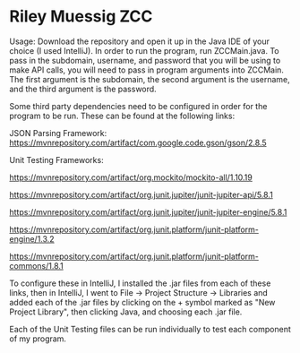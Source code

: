 # Riley Muessig ZCC

Usage:
Download the repository and open it up in the Java
IDE of your choice (I used IntelliJ). In order to 
run the program, run ZCCMain.java. To pass in the
subdomain, username, and password that you will be
using to make API calls, you will need to pass in
program arguments into ZCCMain. The first argument
is the subdomain, the second argument is the
username, and the third argument is the password.

Some third party dependencies need to be configured
in order for the program to be run. These can be
found at the following links:

JSON Parsing Framework:
https://mvnrepository.com/artifact/com.google.code.gson/gson/2.8.5

Unit Testing Frameworks:

https://mvnrepository.com/artifact/org.mockito/mockito-all/1.10.19

https://mvnrepository.com/artifact/org.junit.jupiter/junit-jupiter-api/5.8.1

https://mvnrepository.com/artifact/org.junit.jupiter/junit-jupiter-engine/5.8.1

https://mvnrepository.com/artifact/org.junit.platform/junit-platform-engine/1.3.2

https://mvnrepository.com/artifact/org.junit.platform/junit-platform-commons/1.8.1

To configure these in IntelliJ, I installed the .jar
files from each of these links, then in IntelliJ, I
went to File -> Project Structure -> Libraries and
added each of the .jar files by clicking on the + symbol
marked as "New Project Library", then clicking Java, and
choosing each .jar file.

Each of the Unit Testing files can be run individually
to test each component of my program.